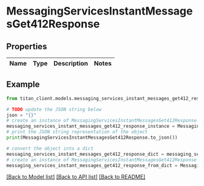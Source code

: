 # MessagingServicesInstantMessagesGet412Response


## Properties

Name | Type | Description | Notes
------------ | ------------- | ------------- | -------------

## Example

```python
from titan_client.models.messaging_services_instant_messages_get412_response import MessagingServicesInstantMessagesGet412Response

# TODO update the JSON string below
json = "{}"
# create an instance of MessagingServicesInstantMessagesGet412Response from a JSON string
messaging_services_instant_messages_get412_response_instance = MessagingServicesInstantMessagesGet412Response.from_json(json)
# print the JSON string representation of the object
print(MessagingServicesInstantMessagesGet412Response.to_json())

# convert the object into a dict
messaging_services_instant_messages_get412_response_dict = messaging_services_instant_messages_get412_response_instance.to_dict()
# create an instance of MessagingServicesInstantMessagesGet412Response from a dict
messaging_services_instant_messages_get412_response_from_dict = MessagingServicesInstantMessagesGet412Response.from_dict(messaging_services_instant_messages_get412_response_dict)
```
[[Back to Model list]](../README.md#documentation-for-models) [[Back to API list]](../README.md#documentation-for-api-endpoints) [[Back to README]](../README.md)


